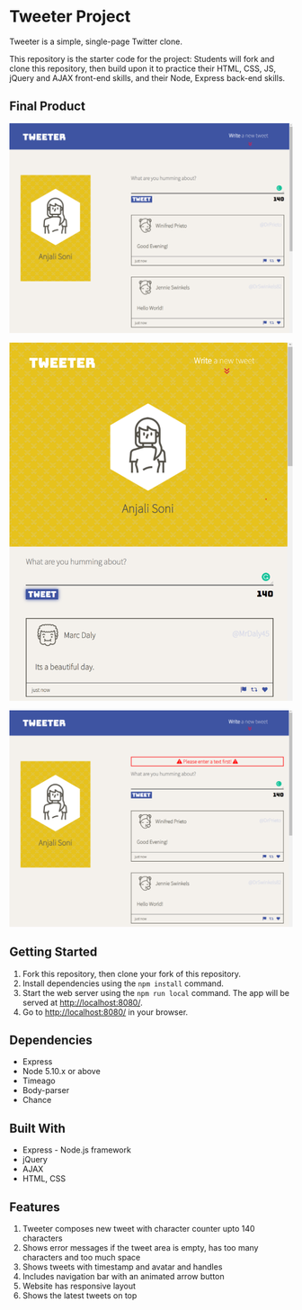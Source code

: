 # Tweeter Project

Tweeter is a simple, single-page Twitter clone.

This repository is the starter code for the project: Students will fork and clone this repository, then build upon it to practice their HTML, CSS, JS, jQuery and AJAX front-end skills, and their Node, Express back-end skills.

## Final Product


!["Tweeter App"](https://github.com/Anjalisoni93/tweeterapp/blob/master/docs/tweeter.png?raw=true)


!["Responsive view"](https://github.com/Anjalisoni93/tweeterapp/blob/master/docs/responsive_view.png?raw=true)


!["Error message"](https://github.com/Anjalisoni93/tweeterapp/blob/master/docs/errormesasge.png?raw=true)


## Getting Started

1. Fork this repository, then clone your fork of this repository.
2. Install dependencies using the `npm install` command.
3. Start the web server using the `npm run local` command. The app will be served at <http://localhost:8080/>.
4. Go to <http://localhost:8080/> in your browser.

## Dependencies

- Express
- Node 5.10.x or above
- Timeago
- Body-parser
- Chance

## Built With

- Express - Node.js framework
- jQuery
- AJAX
- HTML, CSS

## Features

1. Tweeter composes new tweet with character counter upto 140 characters
2. Shows error messages if the tweet area is empty, has too many characters and too much space
3. Shows tweets with timestamp and avatar and handles
4. Includes navigation bar with an animated arrow button
5. Website has responsive layout
6. Shows the latest tweets on top